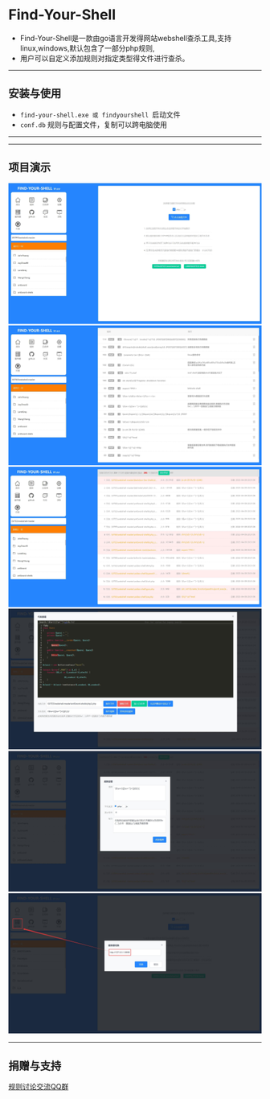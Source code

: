 # Find-Your-Shell
- Find-Your-Shell是一款由go语言开发得网站webshell查杀工具,支持linux,windows,默认包含了一部分php规则,
- 用户可以自定义添加规则对指定类型得文件进行查杀。
***
## 安装与使用
- `find-your-shell.exe 或 findyourshell `启动文件 
- `conf.db` 规则与配置文件，复制可以跨电脑使用
***  
***
## 项目演示
![主页](/demos/home.jpg)
![规则](/demos/rules.jpg)
![扫描结果](/demos/scan-result.jpg)
![编辑文件和创建规则](/demos/edit-code-file-and-rule.jpg)
![编辑规则](/demos/edit-rule.jpg) 
![更改服务器API](/demos/change-server.jpg)
***
## 捐赠与支持  
[规则讨论交流QQ群](https://jq.qq.com/?_wv=1027&k=5r3f8q0)

